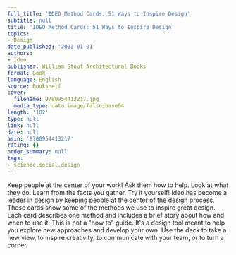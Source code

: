 ```yaml
---
full_title: 'IDEO Method Cards: 51 Ways to Inspire Design'
subtitle: null
title: 'IDEO Method Cards: 51 Ways to Inspire Design'
topics:
- Design
date_published: '2003-01-01'
authors:
- Ideo
publisher: William Stout Architectural Books
format: Book
language: English
source: Bookshelf
cover:
  filename: 9780954413217.jpg
  media_type: data:image/false;base64
length: '102'
type: null
link: null
date: null
asin: '9780954413217'
rating: {}
order_summary: null
tags:
- science.social.design
---
```

Keep people at the center of your work! Ask them how to help. Look at what they do. Learn from the facts you gather. Try it yourself! Ideo has become a leader in design by keeping people at the center of the design process. These cards show some of the methods we use to inspire great design. Each card describes one method and includes a brief story about how and when to use it. This is not a "how to" guide. It's a design tool meant to help you explore new approaches and develop your own. Use the deck to take a new view, to inspire creativity, to communicate with your team, or to turn a corner.
